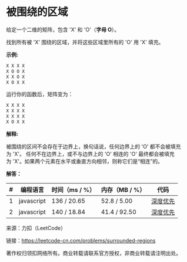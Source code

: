 # 被围绕的区域

给定一个二维的矩阵，包含 'X' 和 'O'（**字母 O**）。

找到所有被 'X' 围绕的区域，并将这些区域里所有的 'O' 用 'X' 填充。

**示例:**

``` javascript
X X X X
X O O X
X X O X
X O X X
```

运行你的函数后，矩阵变为：

``` javascript
X X X X
X X X X
X X X X
X O X X
```

**解释:**

被围绕的区间不会存在于边界上，换句话说，任何边界上的 'O' 都不会被填充为 'X'。 任何不在边界上，或不与边界上的 'O' 相连的 'O' 最终都会被填充为 'X'。如果两个元素在水平或垂直方向相邻，则称它们是“相连”的。


**解答：**

**#**|**编程语言**|**时间（ms / %）**|**内存（MB / %）**|**代码**
--|--|--|--|--
1|javascript|136 / 20.65|52.8 / 5.00|[深度优先](./javascript/ac_v1.js)
2|javascript|140 / 18.84|41.4 / 92.50|[深度优先](./javascript/ac_v2.js)

来源：力扣（LeetCode）

链接：https://leetcode-cn.com/problems/surrounded-regions

著作权归领扣网络所有。商业转载请联系官方授权，非商业转载请注明出处。
